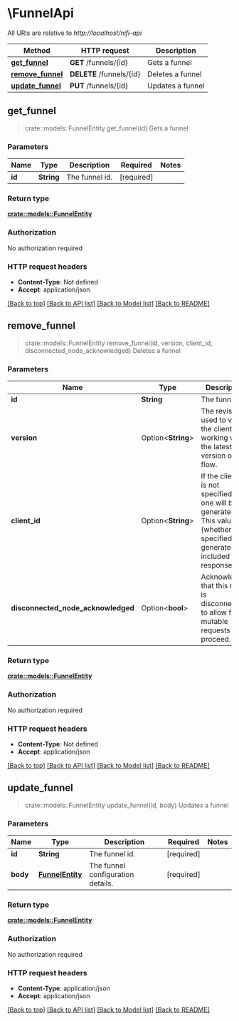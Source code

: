 # \FunnelApi

All URIs are relative to *http://localhost/nifi-api*

Method | HTTP request | Description
------------- | ------------- | -------------
[**get_funnel**](FunnelApi.md#get_funnel) | **GET** /funnels/{id} | Gets a funnel
[**remove_funnel**](FunnelApi.md#remove_funnel) | **DELETE** /funnels/{id} | Deletes a funnel
[**update_funnel**](FunnelApi.md#update_funnel) | **PUT** /funnels/{id} | Updates a funnel



## get_funnel

> crate::models::FunnelEntity get_funnel(id)
Gets a funnel

### Parameters


Name | Type | Description  | Required | Notes
------------- | ------------- | ------------- | ------------- | -------------
**id** | **String** | The funnel id. | [required] |

### Return type

[**crate::models::FunnelEntity**](FunnelEntity.md)

### Authorization

No authorization required

### HTTP request headers

- **Content-Type**: Not defined
- **Accept**: application/json

[[Back to top]](#) [[Back to API list]](../README.md#documentation-for-api-endpoints) [[Back to Model list]](../README.md#documentation-for-models) [[Back to README]](../README.md)


## remove_funnel

> crate::models::FunnelEntity remove_funnel(id, version, client_id, disconnected_node_acknowledged)
Deletes a funnel

### Parameters


Name | Type | Description  | Required | Notes
------------- | ------------- | ------------- | ------------- | -------------
**id** | **String** | The funnel id. | [required] |
**version** | Option<**String**> | The revision is used to verify the client is working with the latest version of the flow. |  |
**client_id** | Option<**String**> | If the client id is not specified, new one will be generated. This value (whether specified or generated) is included in the response. |  |
**disconnected_node_acknowledged** | Option<**bool**> | Acknowledges that this node is disconnected to allow for mutable requests to proceed. |  |[default to false]

### Return type

[**crate::models::FunnelEntity**](FunnelEntity.md)

### Authorization

No authorization required

### HTTP request headers

- **Content-Type**: Not defined
- **Accept**: application/json

[[Back to top]](#) [[Back to API list]](../README.md#documentation-for-api-endpoints) [[Back to Model list]](../README.md#documentation-for-models) [[Back to README]](../README.md)


## update_funnel

> crate::models::FunnelEntity update_funnel(id, body)
Updates a funnel

### Parameters


Name | Type | Description  | Required | Notes
------------- | ------------- | ------------- | ------------- | -------------
**id** | **String** | The funnel id. | [required] |
**body** | [**FunnelEntity**](FunnelEntity.md) | The funnel configuration details. | [required] |

### Return type

[**crate::models::FunnelEntity**](FunnelEntity.md)

### Authorization

No authorization required

### HTTP request headers

- **Content-Type**: application/json
- **Accept**: application/json

[[Back to top]](#) [[Back to API list]](../README.md#documentation-for-api-endpoints) [[Back to Model list]](../README.md#documentation-for-models) [[Back to README]](../README.md)

